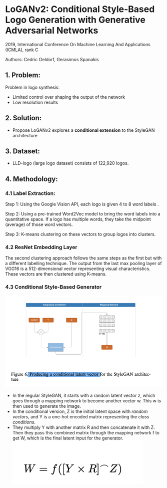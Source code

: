# LoGANv2: Conditional Style-Based Logo Generation with Generative Adversarial Networks

2019, International Conference On Machine Learning And Applications (ICMLA), rank C

Authors: Cedric Oeldorf, Gerasimos Spanakis

## 1. Problem:
Problem in logo synthesis: 
- Limited control over shaping the output of the network
- Low resolution results

## 2. Solution:
- Propose LoGANv2 explores a **conditional extension** to the StyleGAN architecture

## 3. Dataset: 
- LLD-logo (large logo dataset) consists of 122,920 logos.

## 4. Methodology:
### 4.1 Label Extraction:
Step 1: Using the Google Vision API, each logo is given 4 to 8 word labels .

Step 2: Using a pre-trained Word2Vec model to bring the word labels into a quantitative space. If a logo has multiple words, they take the midpoint (average) of those word vectors. 

Step 3: K-means clustering on these vectors to group logos into clusters.

### 4.2 ResNet Embedding Layer
The second clustering approach follows the same steps as the first but with a different labelling technique. The output from the last max pooling layer of VGG16 is a 512-dimensional vector representing visual characteristics. These vectors are then clustered using K-means.

### 4.3 Conditional Style-Based Generator
![alt text](images/image-15.png)

-  In the regular StyleGAN, it starts with a random latent vector z, which goes through a mapping network to become another vector w. This w is then used to generate the image.
-  In the conditional version, Z is the initial latent space with *random vectors*, and Y is a one-hot encoded matrix representing the *class conditions*.
-  They multiply Y with another matrix R and then concatenate it with Z. Then they pass this combined matrix through the mapping network f to get W, which is the final latent input for the generator.
![alt text](images/image-16.png)
